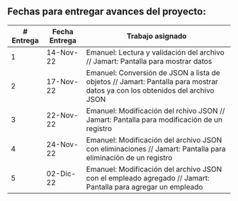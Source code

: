 ## Fechas para entregar avances del proyecto:

| # Entrega | Fecha Entrega | Trabajo asignado |
| ------------- | ------------- | ------------- |
| 1 | 14-Nov-22 | Emanuel:  Lectura y validación del archivo // Jamart: Pantalla para mostrar datos|
| 2 | 17-Nov-22 | Emanuel:  Conversión de JSON a lista de objetos // Jamart: Pantalla para mostrar datos ya con los obtenidos del archivo JSON |
| 3 | 22-Nov-22 | Emanuel:  Modificación del rchivo JSON // Jamart: Pantalla para modificación de un registro |
| 4 | 24-Nov-22 | Emanuel:  Modificación del archivo JSON con eliminaciones // Jamart: Pantalla para eliminación de un registro |
| 5 | 02-Dic-22 | Emanuel:  Modificación del archivo JSON con el empleado agregado // Jamart: Pantalla para agregar un empleado |
